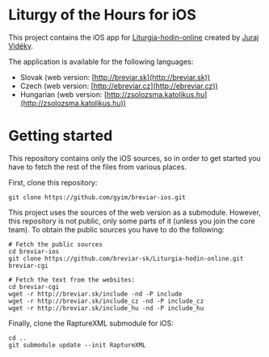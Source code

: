 Liturgy of the Hours for iOS
============================

This project contains the iOS app for
[Liturgia-hodin-online](https://github.com/breviar-sk/Liturgia-hodin-online)
created by [Juraj Vidéky](https://github.com/breviar-sk/).

The application is available for the following languages:

- Slovak (web version: [http://breviar.sk](http://breviar.sk))
- Czech (web version: [http://ebreviar.cz](http://ebreviar.cz))
- Hungarian (web version: [http://zsolozsma.katolikus.hu](http://zsolozsma.katolikus.hu))

Getting started
===============

This repository contains only the iOS sources, so in order to get started you
have to fetch the rest of the files from various places.

First, clone this repository:

    git clone https://github.com/gyim/breviar-ios.git

This project uses the sources of the web version as a submodule. However, this
repository is not public, only some parts of it (unless you join the core
team). To obtain the public sources you have to do the following:

    # Fetch the public sources
    cd breviar-ios
    git clone https://github.com/breviar-sk/Liturgia-hodin-online.git breviar-cgi
    
    # Fetch the text from the websites:
    cd breviar-cgi
    wget -r http://breviar.sk/include -nd -P include
    wget -r http://breviar.sk/include_cz -nd -P include_cz
    wget -r http://breviar.sk/include_hu -nd -P include_hu

Finally, clone the RaptureXML submodule for iOS:

    cd ..
    git submodule update --init RaptureXML
